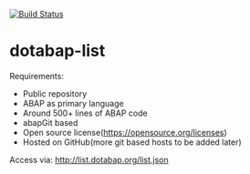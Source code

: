 [![Build Status](https://travis-ci.org/dotabap/dotabap-list.svg?branch=master)](https://travis-ci.org/dotabap/dotabap-list)

# dotabap-list

Requirements:
* Public repository
* ABAP as primary language
* Around 500+ lines of ABAP code
* abapGit based
* Open source license(https://opensource.org/licenses)
* Hosted on GitHub(more git based hosts to be added later)

Access via: http://list.dotabap.org/list.json
